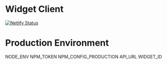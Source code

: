 # Widget Client

[![Netlify Status](https://api.netlify.com/api/v1/badges/317ab9aa-d5ea-4def-a4f7-a40452a0cbf6/deploy-status)](https://app.netlify.com/sites/ping-client/deploys)

# Production Environment

NODE_ENV
NPM_TOKEN
NPM_CONFIG_PRODUCTION
API_URL
WIDGET_ID
